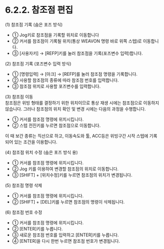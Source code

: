 ﻿# 6.2.2. 참조점 편집

(1)	참조점 기록 (숨은 포즈 방식)  
 -    ①	Jog키로 참조점을 기록할 위치로 이동합니다
 -    ②	커서를 참조점이 기록될 위치(통상 WEAVON 명령 바로 위쪽 스텝)로 이동합니다.
 -    ③	[사용자키] → [REFP]키를 눌러 참조점을 기록(포즈변수 입력)합니다.

(2)	참조점 기록 (포즈변수 입력 방식)  
 -    ①	[명령입력] → [아크] → [REFP]를 눌러 참조점 명령을 기록합니다.
 -    ②	사용할 참조점의 종류에 따라 참조점 번호를 입력합니다.
 -    ③	참조점 위치로 사용할 포즈변수를 입력합니다.

(3)	참조점 이동  
    참조점은 위빙 형태를 결정하기 위한 위치이므로 통상 재생 시에는 참조점으로 이동하지 않습니다. 그러나 참조점의 위치 확인 및 변경 시에는 다음의 과정을 수행합니다.
 -    ①	커서를 참조점 명령에 위치시킵니다.
 -    ②	스텝 전진키를 누르면 참조점으로 이동합니다.

 이 때 보간 종류는 직선으로 하고, 이동속도와 툴, ACC등은 위빙구간 시작 스텝에 기록되어 있는 조건을 이용합니다.

(4)	참조점 위치 수정 (숨은 포즈 방식 용)  
 -    ①	커서를 참조점 명령에 위치시킵니다. 
 -    ②	Jog 키를 이용하여 변경할 참조점의 위치로 이동합니다. 
 -    ③	[SHIFT] + [위치수정]키를 누르면 참조점의 위치가 변경됩니다. 

(5)	참조점 명령 삭제  
 -    ①	커서를 참조점 명령에 위치시킵니다. 
 -    ②	[SHIFT] + [DEL]키를 누르면 참조점의 명령이 삭제됩니다. 

(6)	참조점 번호 수정  
 -    ①	커서를 참조점 명령에 위치시킵니다. 
 -    ②	[ENTER]키를 누릅니다.
 -    ③	새로운 참조점 번호를 입력하고 [ENTER]키를 누릅니다. 
 -    ④	[ENTER]을 다시 한번 누르면 참조점 번호가 변경됩니다. 
